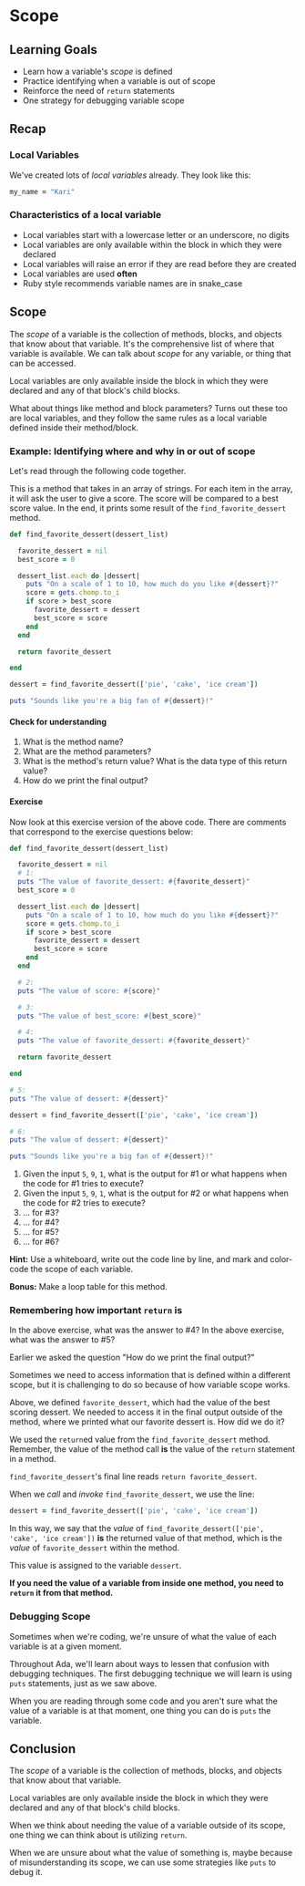 # Scope

## Learning Goals
- Learn how a variable's _scope_ is defined
- Practice identifying when a variable is out of scope
- Reinforce the need of `return` statements
- One strategy for debugging variable scope

## Recap

### Local Variables

We've created lots of _local variables_ already. They look like this:

```ruby
my_name = "Kari"
```

### Characteristics of a local variable

- Local variables start with a lowercase letter or an underscore, no digits
- Local variables are only available within the block in which they were declared
- Local variables will raise an error if they are read before they are created
- Local variables are used __often__
- Ruby style recommends variable names are in snake_case

## Scope

The _scope_ of a variable is the collection of methods, blocks, and objects that know about that variable. It's the comprehensive list of where that variable is available. We can talk about _scope_ for any variable, or thing that can be accessed.

Local variables are only available inside the block in which they were declared and any of that block's child blocks.

What about things like method and block parameters? Turns out these too are local variables, and they follow the same rules as a local variable defined inside their method/block.

### Example: Identifying where and why in or out of scope

Let's read through the following code together.

This is a method that takes in an array of strings. For each item in the array, it will ask the user to give a score. The score will be compared to a best score value. In the end, it prints some result of the `find_favorite_dessert` method.

```ruby
def find_favorite_dessert(dessert_list)

  favorite_dessert = nil
  best_score = 0

  dessert_list.each do |dessert|
    puts "On a scale of 1 to 10, how much do you like #{dessert}?"
    score = gets.chomp.to_i
    if score > best_score
      favorite_dessert = dessert
      best_score = score
    end
  end

  return favorite_dessert

end

dessert = find_favorite_dessert(['pie', 'cake', 'ice cream'])

puts "Sounds like you're a big fan of #{dessert}!"
```

#### Check for understanding

1. What is the method name?
1. What are the method parameters?
1. What is the method's return value? What is the data type of this return value?
1. How do we print the final output?

#### Exercise

Now look at this exercise version of the above code. There are comments that correspond to the exercise questions below:

```ruby
def find_favorite_dessert(dessert_list)

  favorite_dessert = nil
  # 1:
  puts "The value of favorite_dessert: #{favorite_dessert}"
  best_score = 0

  dessert_list.each do |dessert|
    puts "On a scale of 1 to 10, how much do you like #{dessert}?"
    score = gets.chomp.to_i
    if score > best_score
      favorite_dessert = dessert
      best_score = score
    end
  end

  # 2:
  puts "The value of score: #{score}"

  # 3:
  puts "The value of best_score: #{best_score}"

  # 4:
  puts "The value of favorite_dessert: #{favorite_dessert}"

  return favorite_dessert

end

# 5:
puts "The value of dessert: #{dessert}"

dessert = find_favorite_dessert(['pie', 'cake', 'ice cream'])

# 6:
puts "The value of dessert: #{dessert}"

puts "Sounds like you're a big fan of #{dessert}!"
```

1. Given the input `5`, `9`, `1`, what is the output for #1 or what happens when the code for #1 tries to execute?
2. Given the input `5`, `9`, `1`, what is the output for #2 or what happens when the code for #2 tries to execute?
3. ... for #3?
4. ... for #4?
5. ... for #5?
6. ... for #6?

**Hint:** Use a whiteboard, write out the code line by line, and mark and color-code the scope of each variable.

**Bonus:** Make a loop table for this method.

### Remembering how important `return` is

In the above exercise, what was the answer to #4?
In the above exercise, what was the answer to #5?

Earlier we asked the question "How do we print the final output?"

Sometimes we need to access information that is defined within a different scope, but it is challenging to do so because of how variable scope works.

Above, we defined `favorite_dessert`, which had the value of the best scoring dessert. We needed to access it in the final output outside of the method, where we printed what our favorite dessert is. How did we do it?

We used the `return`ed value from the `find_favorite_dessert` method. Remember, the value of the method call **is** the value of the `return` statement in a method.

`find_favorite_dessert`'s final line reads `return favorite_dessert`.

When we _call_ and _invoke_ `find_favorite_dessert`, we use the line:
```ruby
dessert = find_favorite_dessert(['pie', 'cake', 'ice cream'])
```

In this way, we say that the _value_ of `find_favorite_dessert(['pie', 'cake', 'ice cream'])` **is** the returned value of that method, which is the _value_ of `favorite_dessert` within the method.

This value is assigned to the variable `dessert`.

**If you need the value of a variable from inside one method, you need to `return` it from that method.**

### Debugging Scope

Sometimes when we're coding, we're unsure of what the value of each variable is at a given moment.

Throughout Ada, we'll learn about ways to lessen that confusion with debugging techniques. The first debugging technique we will learn is using `puts` statements, just as we saw above.

When you are reading through some code and you aren't sure what the value of a variable is at that moment, one thing you can do is `puts` the variable.

## Conclusion

The _scope_ of a variable is the collection of methods, blocks, and objects that know about that variable.

Local variables are only available inside the block in which they were declared and any of that block's child blocks.

When we think about needing the value of a variable outside of its scope, one thing we can think about is utilizing `return`.

When we are unsure about what the value of something is, maybe because of misunderstanding its scope, we can use some strategies like `puts` to debug it.
